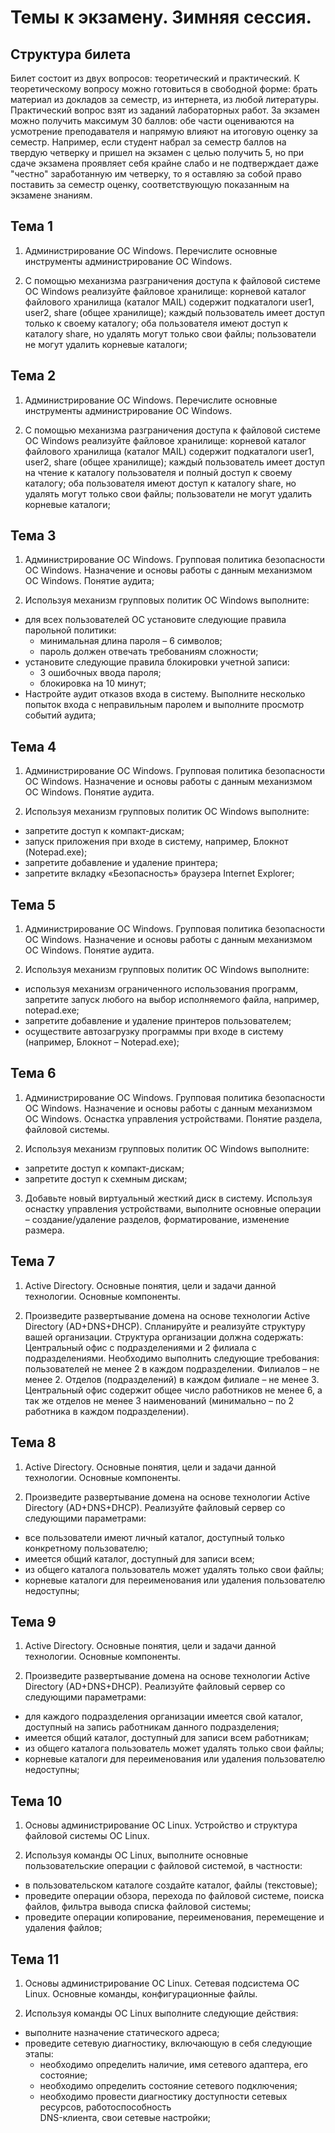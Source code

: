 # Темы к экзамену. Зимняя сессия.

## Структура билета

Билет состоит из двух вопросов: теоретический и практический. К теоретическому вопросу можно готовиться в свободной форме: брать материал из докладов за семестр, из интернета, из любой литературы. Практический вопрос взят из заданий лабораторных работ. За экзамен можно получить максимум 30 баллов: обе части оцениваются на усмотрение преподавателя и напрямую влияют на итоговую оценку за семестр. Например, если студент набрал за семестр баллов на твердую четверку и пришел на экзамен с целью получить 5, но при сдаче экзамена проявляет себя крайне слабо и не подтверждает даже "честно" заработанную им четверку, то я оставляю за собой право поставить за семестр оценку, соответствующую показанным на экзамене знаниям.

## Тема 1

1. Администрирование ОС Windows. Перечислите основные инструменты администрирование ОС Windows.

2. С помощью механизма разграничения доступа к файловой системе ОС Windows реализуйте файловое хранилище:
корневой каталог файлового хранилища (каталог MAIL) содержит подкаталоги user1, user2, share (общее хранилище);
каждый пользователь имеет доступ только к своему каталогу;
оба пользователя имеют доступ к каталогу share, но удалять могут только свои файлы;
пользователи не могут удалить корневые каталоги;

## Тема 2

1. Администрирование ОС Windows. Перечислите основные инструменты администрирование ОС Windows.

2.  С помощью механизма разграничения доступа к файловой системе ОС Windows реализуйте файловое хранилище:
корневой каталог файлового хранилища (каталог MAIL) содержит подкаталоги user1, user2, share (общее хранилище);
каждый пользователь имеет доступ на чтение к каталогу пользователя и полный доступ к своему каталогу; 
оба пользователя имеют доступ к каталогу share, но удалять могут только свои файлы;
пользователи не могут удалить корневые каталоги;

## Тема 3

1. Администрирование ОС Windows. Групповая политика безопасности ОС Windows. Назначение и основы работы с данным механизмом ОС Windows. Понятие аудита;

2. Используя механизм групповых политик ОС Windows выполните:
- для всех пользователей ОС установите следующие правила парольной политики:
    - минимальная длина пароля – 6 символов;
    - пароль должен отвечать требованиям сложности;
- установите следующие правила блокировки учетной записи:
    - 3 ошибочных ввода пароля;
    - блокировка на 10 минут;
- Настройте аудит отказов входа в систему. Выполните несколько попыток входа с неправильным паролем и выполните просмотр событий аудита;

## Тема 4

1. Администрирование ОС Windows. Групповая политика безопасности ОС Windows. Назначение и основы работы с данным механизмом ОС Windows. Понятие аудита.

2. Используя механизм групповых политик ОС Windows выполните:
- запретите доступ к компакт-дискам;
- запуск приложения при входе в систему, например, Блокнот (Notepad.exe);  
- запретите добавление и удаление принтера;
- запретите вкладку «Безопасность» браузера Internet Explorer;

## Тема 5

1. Администрирование ОС Windows. Групповая политика безопасности ОС Windows. Назначение и основы работы с данным механизмом ОС Windows. Понятие аудита.

2. Используя механизм групповых политик ОС Windows выполните:
- используя механизм ограниченного использования программ, запретите запуск любого на выбор исполняемого файла, например, notepad.exe;
- запретите добавление и удаление принтеров пользователем;
- осуществите автозагрузку программы при входе в систему (например, Блокнот – Notepad.exe);

## Тема 6

1. Администрирование ОС Windows. Групповая политика безопасности ОС Windows. Назначение и основы работы с данным механизмом ОС Windows. Оснастка управления устройствами. Понятие раздела, файловой системы.

2. Используя механизм групповых политик ОС Windows выполните:
- запретите доступ к компакт-дискам;
- запретите доступ к схемным дискам;

3. Добавьте новый виртуальный жесткий диск в систему. Используя оснастку управления устройствами, выполните основные операции – создание/удаление разделов, форматирование, изменение размера.

## Тема 7

1. Active Directory. Основные понятия, цели и задачи данной технологии. Основные компоненты.

2. Произведите развертывание домена на основе технологии Active Directory (AD+DNS+DHCP). Спланируйте и реализуйте структуру вашей организации. 
Структура организации должна содержать: Центральный офис с подразделениями  и 2 филиала с подразделениями.
Необходимо выполнить следующие требования: пользователей не менее 2 в каждом подразделении. Филиалов – не менее 2. Отделов (подразделений) в каждом филиале – не менее 3. Центральный офис содержит общее число работников не менее 6, а так же отделов не менее 3 наименований (минимально – по 2 работника в каждом подразделении).

## Тема 8

1. Active Directory. Основные понятия, цели и задачи данной технологии. Основные компоненты.

2. Произведите развертывание домена на основе технологии Active Directory (AD+DNS+DHCP). Реализуйте файловый сервер со следующими параметрами:
-  все пользователи имеют личный каталог, доступный только конкретному пользователю;
- имеется общий каталог, доступный для записи всем;
- из общего каталога пользователь может удалять только свои файлы;
- корневые каталоги для переименования или удаления пользователю недоступны;

## Тема 9

1. Active Directory. Основные понятия, цели и задачи данной технологии. Основные компоненты.

2. Произведите развертывание домена на основе технологии Active Directory (AD+DNS+DHCP). Реализуйте файловый сервер со следующими параметрами:
- для каждого подразделения организации имеется свой каталог, доступный на запись работникам данного подразделения;
- имеется общий каталог, доступный для записи всем работникам;
- из общего каталога пользователь может удалять только свои файлы;
- корневые каталоги для переименования или удаления пользователю недоступны;

## Тема 10

1. Основы администрирование ОС Linux. Устройство и структура файловой системы ОС Linux. 

2. Используя команды ОС Linux, выполните основные пользовательские операции с файловой системой, в частности:
- в пользовательском каталоге создайте каталог, файлы (текстовые);
- проведите операции обзора, перехода по файловой системе, поиска файлов, фильтра вывода списка файловой системы;
- проведите операции копирование, переименования, перемещение и удаления файлов;

## Тема 11
1. Основы администрирование ОС Linux. Сетевая подсистема ОС Linux. Основные команды, конфигурационные файлы.

2. Используя команды ОС Linux выполните следующие действия:
-  выполните назначение статического адреса;
- проведите сетевую диагностику, включающую в себя следующие этапы:
    - необходимо определить наличие, имя сетевого адаптера, его состояние;
    - необходимо определить состояние сетевого подключения;
    - необходимо провести диагностику доступности сетевых ресурсов, работоспособность    
      DNS-клиента, свои сетевые настройки;